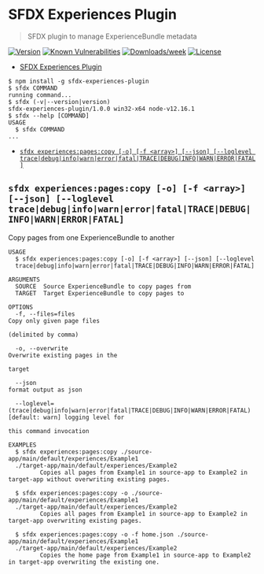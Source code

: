 # SFDX Experiences Plugin

> SFDX plugin to manage ExperienceBundle metadata

[![Version](https://img.shields.io/npm/v/sfdx-experiences-plugin.svg)](https://npmjs.org/package/sfdx-experiences-plugin)
[![Known Vulnerabilities](https://snyk.io/test/github/georgwittberger/sfdx-experiences-plugin/badge.svg)](https://snyk.io/test/github/georgwittberger/sfdx-experiences-plugin)
[![Downloads/week](https://img.shields.io/npm/dw/sfdx-experiences-plugin.svg)](https://npmjs.org/package/sfdx-experiences-plugin)
[![License](https://img.shields.io/npm/l/sfdx-experiences-plugin.svg)](https://github.com/georgwittberger/sfdx-experiences-plugin/blob/master/package.json)

<!-- toc -->
* [SFDX Experiences Plugin](#sfdx-experiences-plugin)
<!-- tocstop -->
<!-- install -->
<!-- usage -->
```sh-session
$ npm install -g sfdx-experiences-plugin
$ sfdx COMMAND
running command...
$ sfdx (-v|--version|version)
sfdx-experiences-plugin/1.0.0 win32-x64 node-v12.16.1
$ sfdx --help [COMMAND]
USAGE
  $ sfdx COMMAND
...
```
<!-- usagestop -->
<!-- commands -->
* [`sfdx experiences:pages:copy [-o] [-f <array>] [--json] [--loglevel trace|debug|info|warn|error|fatal|TRACE|DEBUG|INFO|WARN|ERROR|FATAL]`](#sfdx-experiencespagescopy--o--f-array---json---loglevel-tracedebuginfowarnerrorfataltracedebuginfowarnerrorfatal)

## `sfdx experiences:pages:copy [-o] [-f <array>] [--json] [--loglevel trace|debug|info|warn|error|fatal|TRACE|DEBUG|INFO|WARN|ERROR|FATAL]`

Copy pages from one ExperienceBundle to another

```
USAGE
  $ sfdx experiences:pages:copy [-o] [-f <array>] [--json] [--loglevel 
  trace|debug|info|warn|error|fatal|TRACE|DEBUG|INFO|WARN|ERROR|FATAL]

ARGUMENTS
  SOURCE  Source ExperienceBundle to copy pages from
  TARGET  Target ExperienceBundle to copy pages to

OPTIONS
  -f, --files=files                                                                 Copy only given page files
                                                                                    (delimited by comma)

  -o, --overwrite                                                                   Overwrite existing pages in the
                                                                                    target

  --json                                                                            format output as json

  --loglevel=(trace|debug|info|warn|error|fatal|TRACE|DEBUG|INFO|WARN|ERROR|FATAL)  [default: warn] logging level for
                                                                                    this command invocation

EXAMPLES
  $ sfdx experiences:pages:copy ./source-app/main/default/experiences/Example1 
  ./target-app/main/default/experiences/Example2
         Copies all pages from Example1 in source-app to Example2 in target-app without overwriting existing pages.
    
  $ sfdx experiences:pages:copy -o ./source-app/main/default/experiences/Example1 
  ./target-app/main/default/experiences/Example2
         Copies all pages from Example1 in source-app to Example2 in target-app overwriting existing pages.
    
  $ sfdx experiences:pages:copy -o -f home.json ./source-app/main/default/experiences/Example1 
  ./target-app/main/default/experiences/Example2
         Copies the home page from Example1 in source-app to Example2 in target-app overwriting the existing one.
```
<!-- commandsstop -->
